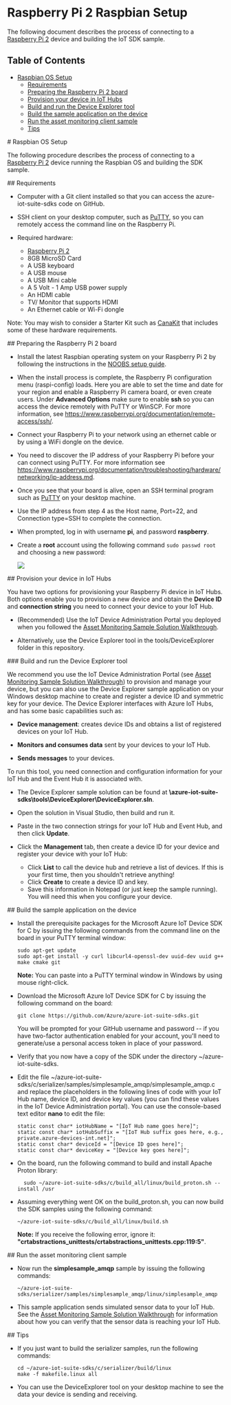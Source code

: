 # Raspberry Pi 2 Raspbian Setup

The following document describes the process of connecting to a [Raspberry Pi 2](https://www.raspberrypi.org/) device and building the IoT SDK sample.

## Table of Contents
- [Raspbian OS Setup](#rasbinaos)
	- [Requirements](#requirements)
	- [Preparing the Raspberry Pi 2 board](#preparing)
	- [Provision your device in IoT Hubs](#provision)
	- [Build and run the Device Explorer tool](#buildrundevexp)
	- [Build the sample application on the device](#buildrunapp)
	- [Run the asset monitoring client sample](#buildassetmon)
	- [Tips](#tips)

<a name="rasbinaos"/>
# Raspbian OS Setup

The following procedure describes the process of connecting to a [Raspberry Pi 2](https://www.raspberrypi.org/) device running the Raspbian OS and building the SDK sample.

<a name="requirements"/>
## Requirements

- Computer with a Git client installed so that you can access the azure-iot-suite-sdks code on GitHub.

- SSH client on your desktop computer, such as [PuTTY](http://www.putty.org/), so you can remotely access the command line on the Raspberry Pi.

- Required hardware:
	- [Raspberry Pi 2](http://www.amazon.com/Raspberry-Pi-Model-Project-Board/dp/B00T2U7R7I/ref=sr_1_1?ie=UTF8&qid=1429516842&sr=8-1&keywords=raspberry+pi)
	- 8GB MicroSD Card
	- A USB keyboard
	- A USB mouse
	- A USB Mini cable
	- A 5 Volt - 1 Amp USB power supply
	- An HDMI cable
	- TV/ Monitor that supports HDMI
	- An Ethernet cable or Wi-Fi dongle

Note: You may wish to consider a Starter Kit such as [CanaKit](http://www.amazon.com/CanaKit-Raspberry-Complete-Original-Preloaded/dp/B008XVAVAW/ref=sr_1_4?ie=UTF8&qid=1429516842&sr=8-4&keywords=raspberry+pi) that includes some of these hardware requirements.

<a name="preparing"/>
## Preparing the Raspberry Pi 2 board

- Install the latest Raspbian operating system on your Raspberry Pi 2 by
following the instructions in the [NOOBS setup
guide](http://www.raspberrypi.org/help/noobs-setup/).

- When the install process is complete, the Raspberry Pi configuration menu
(raspi-config) loads. Here you are able to set the time and date for your region
and enable a Raspberry Pi camera board, or even create users. Under **Advanced
Options** make sure to enable **ssh** so you can access the device remotely with
PuTTY or WinSCP. For more information, see
https://www.raspberrypi.org/documentation/remote-access/ssh/.

- Connect your Raspberry Pi to your network using an ethernet cable or by using
a WiFi dongle on the device.

- You need to discover the IP address of your Raspberry Pi before your can
connect using PuTTY. For more information see
https://www.raspberrypi.org/documentation/troubleshooting/hardware/networking/ip-address.md.

- Once you see that your board is alive, open an SSH terminal program such as [PuTTY](http://www.putty.org/) on your desktop machine.

- Use the IP address from step 4 as the Host name, Port=22, and Connection type=SSH to complete the connection.

- When prompted, log in with username **pi**, and password **raspberry**.

- Create a **root** account using the following command `sudo passwd root` and choosing a new password:

  ![][1]

<a name="provision"/>
## Provision your device in IoT Hubs

You have two options for provisioning your Raspberry Pi device in IoT Hubs. Both options enable you to provision a new device and obtain the **Device ID** and **connection string** you need to connect your device to your IoT Hub.
- (Recommended) Use the IoT Device Administration Portal you deployed when you followed the [Asset Monitoring Sample Solution Walkthrough](https://github.com/Azure/azure-iot-solution/blob/master/Docs/iot-asset-monitoring-sample-walkthrough.md).

- Alternatively, use the Device Explorer tool in the tools/DeviceExplorer folder in this repository.

<a name="buildrundevexp"/>
### Build and run the Device Explorer tool

We recommend you use the IoT Device Administration Portal (see [Asset Monitoring Sample Solution Walkthrough](https://github.com/Azure/azure-iot-solution/blob/master/Docs/iot-asset-monitoring-sample-walkthrough.md)) to provision and manage your device, but you can also use the Device Explorer sample application on your Windows desktop machine to create and register a device ID and symmetric key for your device. The Device Explorer interfaces with Azure IoT Hubs, and has some basic capabilities such as:

- **Device management**: creates device IDs and obtains a list of registered devices on your IoT Hub.

- **Monitors and consumes data** sent by your devices to your IoT Hub.

- **Sends messages** to your devices.

To run this tool, you need connection and configuration information for your IoT Hub and the Event Hub it is associated with.

- The Device Explorer sample solution can be found at **\azure-iot-suite-sdks\tools\DeviceExplorer\DeviceExplorer.sln**.

- Open the solution in Visual Studio, then build and run it.

- Paste in the two connection strings for your IoT Hub and Event Hub, and then click **Update**.

- Click the **Management** tab, then create a device ID for your device and register your device with your IoT Hub:
	- Click **List** to call the device hub and retrieve a list of devices. If this is your first time, then you shouldn't retrieve anything!
	- Click **Create** to create a device ID and key.
	- Save this information in Notepad (or just keep the sample running). You will need this when you configure your device.


<a name="buildrunapp"/>
## Build the sample application on the device

- Install the prerequisite packages for the Microsoft Azure IoT Device SDK for C by issuing the following commands from the command line on the board in your PuTTY terminal window:

  ```
  sudo apt-get update
  sudo apt-get install -y curl libcurl4-openssl-dev uuid-dev uuid g++ make cmake git
  ```

  **Note:** You can paste into a PuTTY terminal window in Windows by using mouse right-click.

- Download the Microsoft Azure IoT Device SDK for C by issuing the following command on the board:

  ```
  git clone https://github.com/Azure/azure-iot-suite-sdks.git
  ```

  You will be prompted for your GitHub username and password -- if you have two-factor authentication enabled for your account, you'll need to generate/use a personal access token in place of your password.

- Verify that you now have a copy of the SDK under the directory ~/azure-iot-suite-sdks.


- Edit the file ~/azure-iot-suite-sdks/c/serializer/samples/simplesample_amqp/simplesample_amqp.c and replace the placeholders in the following lines of code with your IoT Hub name, device ID, and device key values (you can find these values in the IoT Device Administration portal). You can use the console-based text editor **nano** to edit the file:

  ```
  static const char* iotHubName = "[IoT Hub name goes here]";
  static const char* iotHubSuffix = "[IoT Hub suffix goes here, e.g., private.azure-devices-int.net]";
  static const char* deviceId = "[Device ID goes here]";
  static const char* deviceKey = "[Device key goes here]";
  ```

- On the board, run the following command to build and install Apache Proton library:

  ```
    sudo ~/azure-iot-suite-sdks/c/build_all/linux/build_proton.sh --install /usr
  ```

- Assuming everything went OK on the build_proton.sh, you can now build the SDK samples using the following command:

  ```
  ~/azure-iot-suite-sdks/c/build_all/linux/build.sh
  ```

  **Note:** If you receive the following error, ignore it: **"crtabstractions_unittests/crtabstractions_unittests.cpp:119:5"**.

<a name="buildassetmon"/>
## Run the asset monitoring client sample

- Now run the **simplesample_amqp** sample by issuing the following commands:

  ```
  ~/azure-iot-suite-sdks/serializer/samples/simplesample_amqp/linux/simplesample_amqp
  ```

- This sample application sends simulated sensor data to your IoT Hub. See the [Asset Monitoring Sample Solution Walkthrough](https://github.com/Azure/azure-iot-solution/blob/master/Docs/iot-asset-monitoring-sample-walkthrough.md) for information about how you can verify that the sensor data is reaching your IoT Hub.

<a name="tips"/>
## Tips

- If you just want to build the serializer samples, run the following commands:

  ```
  cd ~/azure-iot-suite-sdks/c/serializer/build/linux
  make -f makefile.linux all
  ```

- You can use the DeviceExplorer tool on your desktop machine to see the data your device is sending and receiving.

[1]: ./media/service-bus-iot-raspberrypi-raspbian-setup/raspbian01.png
